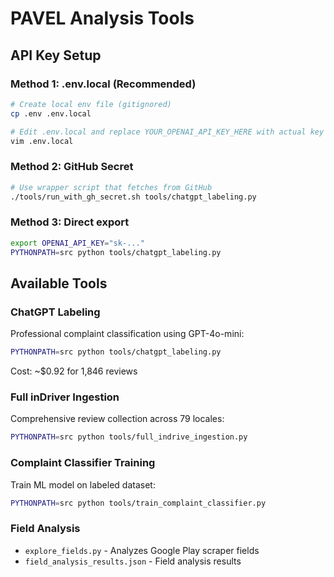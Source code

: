 # PAVEL Analysis Tools

## API Key Setup

### Method 1: .env.local (Recommended)
```bash
# Create local env file (gitignored)
cp .env .env.local

# Edit .env.local and replace YOUR_OPENAI_API_KEY_HERE with actual key
vim .env.local
```

### Method 2: GitHub Secret
```bash
# Use wrapper script that fetches from GitHub
./tools/run_with_gh_secret.sh tools/chatgpt_labeling.py
```

### Method 3: Direct export
```bash
export OPENAI_API_KEY="sk-..."
PYTHONPATH=src python tools/chatgpt_labeling.py
```

## Available Tools

### ChatGPT Labeling
Professional complaint classification using GPT-4o-mini:
```bash
PYTHONPATH=src python tools/chatgpt_labeling.py
```
Cost: ~$0.92 for 1,846 reviews

### Full inDriver Ingestion
Comprehensive review collection across 79 locales:
```bash
PYTHONPATH=src python tools/full_indrive_ingestion.py
```

### Complaint Classifier Training
Train ML model on labeled dataset:
```bash
PYTHONPATH=src python tools/train_complaint_classifier.py
```

### Field Analysis
- `explore_fields.py` - Analyzes Google Play scraper fields
- `field_analysis_results.json` - Field analysis results